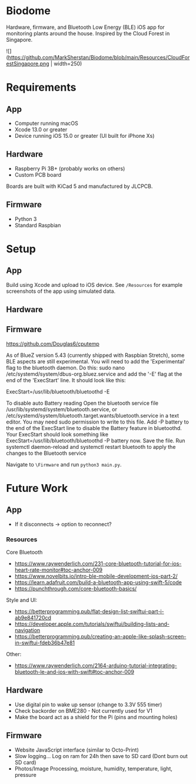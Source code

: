 # Biodome
Hardware, firmware, and Bluetooth Low Energy (BLE) iOS app for monitoring plants around the house. Inspired by the Cloud Forest in Singapore.

![](https://github.com/MarkSherstan/Biodome/blob/main/Resources/CloudForestSingapore.png | width=250)

# Requirements
## App
* Computer running macOS
* Xcode 13.0 or greater
* Device running iOS 15.0 or greater (UI built for iPhone Xs)

## Hardware
* Raspberry Pi 3B+ (probably works on others)
* Custom PCB board 

Boards are built with KiCad 5 and manufactured by JLCPCB.

## Firmware
* Python 3 
* Standard Raspbian

# Setup
## App
Build using Xcode and upload to iOS device. See `/Resources` for example screenshots of the app using simulated data.

## Hardware


## Firmware
https://github.com/Douglas6/cputemp

As of BlueZ version 5.43 (currently shipped with Raspbian Stretch), some BLE aspects are still experimental. You will need to add the 'Experimental' flag to the bluetooth daemon. Do this: sudo nano /etc/systemd/system/dbus-org.bluez.service and add the '-E' flag at the end of the 'ExecStart' line. It should look like this:

ExecStart=/usr/lib/bluetooth/bluetoothd -E

To disable auto Battery reading
Open the bluetooth service file /usr/lib/systemd/system/bluetooth.service, or /etc/systemd/system/bluetooth.target.wants/bluetooth.service in a text editor. You may need sudo permission to write to this file.
Add -P battery to the end of the ExecStart line to disable the Battery feature in bluetoothd. Your ExecStart should look something like ExecStart=/usr/lib/bluetooth/bluetoothd -P battery now.
Save the file.
Run systemctl daemon-reload and systemctl restart bluetooth to apply the changes to the Bluetooth service

Navigate to `\Firmware` and run `python3 main.py`.

# Future Work
## App
* If it disconnects -> option to reconnect?

### Resources 
Core Bluetooth
* https://www.raywenderlich.com/231-core-bluetooth-tutorial-for-ios-heart-rate-monitor#toc-anchor-009
* https://www.novelbits.io/intro-ble-mobile-development-ios-part-2/
* https://learn.adafruit.com/build-a-bluetooth-app-using-swift-5/code
* https://punchthrough.com/core-bluetooth-basics/

Style and UI:
*  https://betterprogramming.pub/flat-design-list-swiftui-part-i-ab9e841720cd
*  https://developer.apple.com/tutorials/swiftui/building-lists-and-navigation
*  https://betterprogramming.pub/creating-an-apple-like-splash-screen-in-swiftui-fdeb36b47e81

Other:
* https://www.raywenderlich.com/2164-arduino-tutorial-integrating-bluetooth-le-and-ios-with-swift#toc-anchor-009

## Hardware
* Use digital pin to wake up sensor (change to 3.3V 555 timer)
* Check backorder on BME280 - Not currently used for V1
* Make the board act as a shield for the Pi (pins and mounting holes)

## Firmware 
* Website JavaScript interface (similar to Octo-Print)
* Slow logging... Log on ram for 24h then save to SD card (Dont burn out SD card)
* Photos/Image Processing, moisture, humidity, temperature, light, pressure
